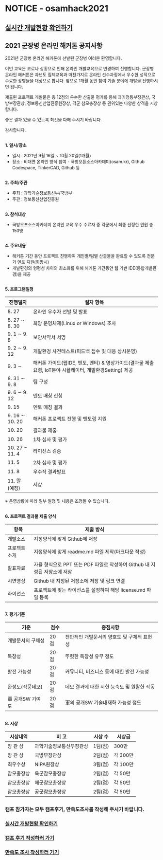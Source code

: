 # NOTICE - osamhack2021

## [실시간 개발현황 확인하기](https://###)

## 2021 군장병 온라인 해커톤 공지사항

2021년 군장병 온라인 해커톤에 선발된 군장병 여러분 환영합니다.

이번 교육은 코로나 상황으로 인해 온라인 개발교육으로 변경하여 진행합니다. 군장병 온라인 해커톤은 과년도 집체교육과 마찬가지로 온라인 선수과정에서 우수한 성적으로 수료한 장병들을 대상으로 합니다. 앞으로 1개월 동안 참여 기술 분야에 개발을 진행하시면 됩니다.

제출된 프로젝트 개발물은 총 12점의 우수한 산출물 평가를 통해 과기정통부장관상, 국방부장관상, 정보통신산업진흥원장상, 각군 참모총장상 등 권위있는 다양한 상격을 시상합니다.

좋은 결과 있을 수 있도록 최선을 다해 주시기 바랍니다.

감사합니다.
##
**1. 일시/장소**

- 일시 : 2021년 9월 16일 ~ 10월 20일(1개월)
- 장소 : 비대면 온라인 방식 참여 - 국방오픈소스아카데미(osam.kr), Github Codespace, TinkerCAD, Github 등
##
**2. 주최/주관**

- 주최 : 과학기술정보통신부/국방부
- 주관 : 정보통신산업진흥원
##
**3. 참석대상**

- 국방오프소스아카데미 온라인 교육 우수 수료자 중 각군에서 최종 선정한 인원 총 150명
##
**4. 주요내용**

- 해커톤 기간 동안 프로젝트 진행하여 개인별/팀별 산출물을 완료할 수 있도록 전문가 멘토 지원(희망시)
- 개발환경의 형평성 차이의 최소화를 위해 해커톤 기간동안 웹 기반 IDE(통합개발환경)을 제공
##
**5. 프로그램일정**

| 진행일자 | 절차 항목 |
|--|--|
| 8. 27 | 온라인 우수자 선발 및 발표 |
| 8. 27 ∼ 8. 30 | 희망 운영체제(Linux or Windows) 조사 |
| 9. 1 ∼ 9. 8 | 보안서약서 서명 |
| 9. 2 ∼ 9. 12 | 개발환경 사전테스트(피드백 접수 및 대응 상시운영) |
| 9. 3 ∼ | 해커톤 가이드(웹IDE, 멘토, 멘티) & 영상가이드(결과물 제출 요령, IoT분야 시뮬레이터, 개발환경Setting) 제공 |
| 8. 31 ∼ 9. 8  | 팀 구성 |
| 9. 6 ∼ 9. 12 | 멘토 매칭 신청 |
| 9. 15 | 멘토 매칭 결과 |
| 9. 16 ∼ 10. 20 | 해커톤 프로젝트 진행 및 멘토링 지원 |
| 10. 20 | 결과물 제출 |
| 10. 26 | 1차 심사 및 평가 |
| 10. 27 ~ 11. 4 | 라이선스 검증 |
| 11. 5 | 2차 심사 및 평가 |
| 11. 8 | 우수작 결과발표 |
| 11. 말 (예정) | 시상 |

※ 운영상황에 따라 일부 일정 및 내용은 조정될 수 있습니다.
##
**6. 프로젝트 결과물 제출 양식**

|항목| 제출 방식 |
|--|--|
| 개발소스 | 지정양식에 맞게 Github에 저장 |
| 프로젝트 소개 | 지정양식에 맞게 readme.md 파일 제작(마크다운 작성) |
| 발표자료 | 자율 형식으로 PPT 또는 PDF 파일로 작성하여 Github 내 지정된 저장소에 저장 |
| 시연영상 | Github 내 지정된 저장소에 저장 및 링크 연결 |
| 라이선스 | 프로젝트에 맞는 라이선스를 설정하여 해당 license.md 파일 등록 |
##
**7. 평가기준**

| 기준 | 점수 | 중점사항 |
|--|--|--|
| 개발문서의 구체성 | 20점 | 전반적인 개발문서의 양호도 및 구체적 표현성 |
| 독창성 | 20점 | 뚜렷한 독창성 유무 정도  |
| 발전 가능성 | 20점 | 커뮤니티, 비즈니스 등에 대한 발전 가능성 |
| 완성도(작품데모) | 20점 | 데모 결과에 대한 시현 능숙도 및 원활한 작동 |
| 軍 공개SW 기여도 | 20점 | 軍의 공개SW 기술내재화 가능성 정도 |
##
**8. 시상**

| 시상내역         | 비 고                      | 시상 수 | 시상금   |
| ---------------- | -------------------------- | ------- | -------- |
| 장 관 상         | 과학기술정보통신부장관상 | 1팀(점) | 300만 |
| 장 관 상         | 국방부장관상 | 2팀(점) | 각 300만 |
| 최우수상         | NIPA원장상                 | 3팀(점) | 각 100만  |
| 참모총장상         | 육군참모총장상            | 2팀(점) | 각 50만  |
| 참모총장상         | 해군참모총장상            | 2팀(점) | 각 50만  |
| 참모총장상         | 공군참모총장상            | 2팀(점) | 각 50만  |
##
### **캠프 참가자는 모두 캠프후기, 만족도조사를 작성해 주시기 바랍니다.**

### [실시간 개발현황 확인하기](https://###)

### [캠프 후기 작성하러 가기](https://###)

### [만족도 조사 작성하러 가기](https://###)

